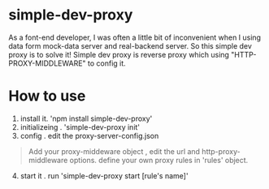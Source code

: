 # simple-dev-proxy
As a font-end developer, I was often a little bit of inconvenient when I using data form mock-data server and real-backend server.
So this simple dev proxy is to solve it!
Simple dev proxy is reverse proxy which using "HTTP-PROXY-MIDDLEWARE" to config it.
# How to use
1. install it. 'npm install simple-dev-proxy'
2. initializeing . 'simple-dev-proxy init'
3. config . edit the proxy-server-config.json
>  Add your proxy-middeware object , edit the url and http-proxy-middleware options.
>  define your own proxy rules in 'rules' object.
4. start it . run 'simple-dev-proxy start [rule's name]'
